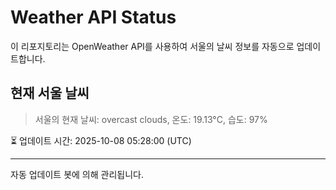 
# Weather API Status

이 리포지토리는 OpenWeather API를 사용하여 서울의 날씨 정보를 자동으로 업데이트합니다.

## 현재 서울 날씨
> 서울의 현재 날씨: overcast clouds, 온도: 19.13°C, 습도: 97%

⏳ 업데이트 시간: 2025-10-08 05:28:00 (UTC)

---
자동 업데이트 봇에 의해 관리됩니다.
